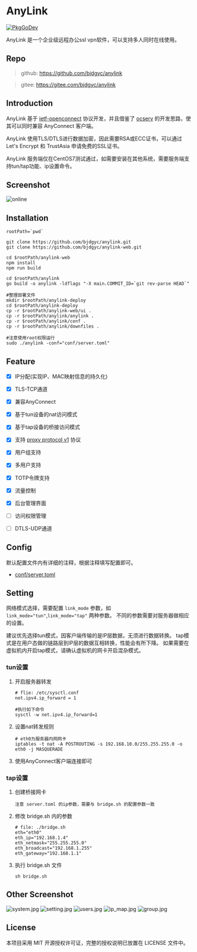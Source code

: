 # AnyLink

[![PkgGoDev](https://pkg.go.dev/badge/github.com/bjdgyc/anylink)](https://pkg.go.dev/github.com/bjdgyc/anylink)

AnyLink 是一个企业级远程办公ssl vpn软件，可以支持多人同时在线使用。

## Repo

> github: https://github.com/bjdgyc/anylink

> gitee: https://gitee.com/bjdgyc/anylink

## Introduction

AnyLink 基于 [ietf-openconnect](https://tools.ietf.org/html/draft-mavrogiannopoulos-openconnect-02)
协议开发，并且借鉴了 [ocserv](http://ocserv.gitlab.io/www/index.html) 的开发思路，使其可以同时兼容 AnyConnect 客户端。

AnyLink 使用TLS/DTLS进行数据加密，因此需要RSA或ECC证书，可以通过 Let's Encrypt 和 TrustAsia 申请免费的SSL证书。

AnyLink 服务端仅在CentOS7测试通过，如需要安装在其他系统，需要服务端支持tun/tap功能、ip设置命令。

## Screenshot

![online](https://raw.githubusercontent.com/bjdgyc/anylink/master/screenshot/online.jpg)

## Installation

```
rootPath=`pwd`

git clone https://github.com/bjdgyc/anylink.git
git clone https://github.com/bjdgyc/anylink-web.git

cd $rootPath/anylink-web
npm install
npm run build

cd $rootPath/anylink
go build -o anylink -ldflags "-X main.COMMIT_ID=`git rev-parse HEAD`"

#整理部署文件
mkdir $rootPath/anylink-deploy
cd $rootPath/anylink-deploy
cp -r $rootPath/anylink-web/ui .
cp -r $rootPath/anylink/anylink .
cp -r $rootPath/anylink/conf .
cp -r $rootPath/anylink/downfiles .

#注意使用root权限运行
sudo ./anylink -conf="conf/server.toml"
```

## Feature

- [x] IP分配(实现IP、MAC映射信息的持久化)
- [x] TLS-TCP通道
- [x] 兼容AnyConnect
- [x] 基于tun设备的nat访问模式
- [x] 基于tap设备的桥接访问模式
- [x] 支持 [proxy protocol v1](http://www.haproxy.org/download/2.2/doc/proxy-protocol.txt) 协议
- [x] 用户组支持
- [x] 多用户支持
- [x] TOTP令牌支持
- [x] 流量控制
- [x] 后台管理界面

- [ ] 访问权限管理
- [ ] DTLS-UDP通道

## Config

默认配置文件内有详细的注释，根据注释填写配置即可。

- [conf/server.toml](https://github.com/bjdgyc/anylink/blob/master/conf/server.toml)

## Setting

网络模式选择，需要配置 `link_mode` 参数，如 `link_mode="tun"`,`link_mode="tap"` 两种参数。 不同的参数需要对服务器做相应的设置。

建议优先选择tun模式，因客户端传输的是IP层数据，无须进行数据转换。 tap模式是在用户态做的链路层到IP层的数据互相转换，性能会有所下降。 如果需要在虚拟机内开启tap模式，请确认虚拟机的网卡开启混杂模式。

### tun设置

1. 开启服务器转发
    ```
    # flie: /etc/sysctl.conf
    net.ipv4.ip_forward = 1

    #执行如下命令
    sysctl -w net.ipv4.ip_forward=1
    ```

2. 设置nat转发规则
    ```
    # eth0为服务器内网网卡
    iptables -t nat -A POSTROUTING -s 192.168.10.0/255.255.255.0 -o eth0 -j MASQUERADE
    ```

3. 使用AnyConnect客户端连接即可

### tap设置

1. 创建桥接网卡
    ```
    注意 server.toml 的ip参数，需要与 bridge.sh 的配置参数一致
    ```

2. 修改 bridge.sh 内的参数
    ```
    # file: ./bridge.sh
    eth="eth0"
    eth_ip="192.168.1.4"
    eth_netmask="255.255.255.0"
    eth_broadcast="192.168.1.255"
    eth_gateway="192.168.1.1"
    ```

3. 执行 bridge.sh 文件
    ```
    sh bridge.sh
    ```

## Other Screenshot

![system.jpg](https://raw.githubusercontent.com/bjdgyc/anylink/master/screenshot/system.jpg)
![setting.jpg](https://raw.githubusercontent.com/bjdgyc/anylink/master/screenshot/setting.jpg)
![users.jpg](https://raw.githubusercontent.com/bjdgyc/anylink/master/screenshot/users.jpg)
![ip_map.jpg](https://raw.githubusercontent.com/bjdgyc/anylink/master/screenshot/ip_map.jpg)
![group.jpg](https://raw.githubusercontent.com/bjdgyc/anylink/master/screenshot/group.jpg)

## License

本项目采用 MIT 开源授权许可证，完整的授权说明已放置在 LICENSE 文件中。









